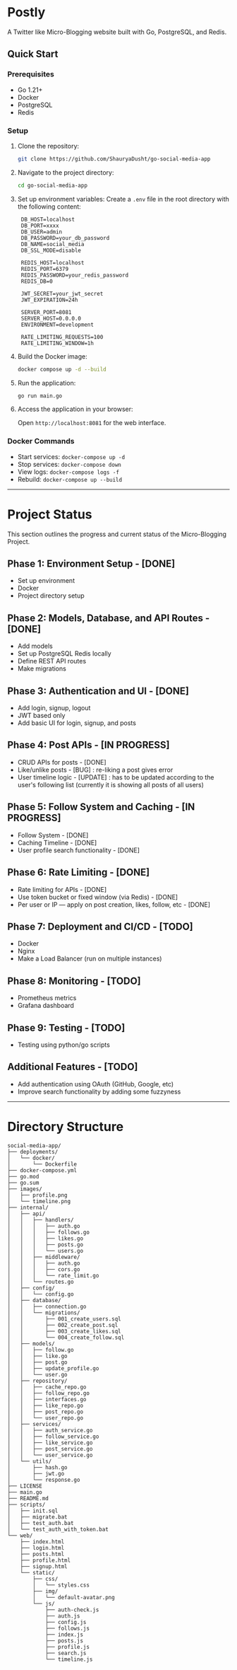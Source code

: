 # Postly

A Twitter like Micro-Blogging website built with Go, PostgreSQL, and Redis.

## Quick Start

### Prerequisites
- Go 1.21+
- Docker
- PostgreSQL
- Redis

### Setup
1. Clone the repository:
   ```bash
   git clone https://github.com/ShauryaDusht/go-social-media-app
   ```

2. Navigate to the project directory:
   ```bash
   cd go-social-media-app
   ```
3. Set up environment variables:
   Create a `.env` file in the root directory with the following content:
   ```env
    DB_HOST=localhost
    DB_PORT=xxxx
    DB_USER=admin
    DB_PASSWORD=your_db_password
    DB_NAME=social_media
    DB_SSL_MODE=disable

    REDIS_HOST=localhost
    REDIS_PORT=6379
    REDIS_PASSWORD=your_redis_password
    REDIS_DB=0

    JWT_SECRET=your_jwt_secret
    JWT_EXPIRATION=24h

    SERVER_PORT=8081
    SERVER_HOST=0.0.0.0
    ENVIRONMENT=development

    RATE_LIMITING_REQUESTS=100
    RATE_LIMITING_WINDOW=1h
    ```

4. Build the Docker image:
   ```bash
   docker compose up -d --build
   ```
5. Run the application:
   ```bash
   go run main.go
    ```
6. Access the application in your browser:

   Open `http://localhost:8081` for the web interface.

### Docker Commands
- Start services: `docker-compose up -d`
- Stop services: `docker-compose down`
- View logs: `docker-compose logs -f`
- Rebuild: `docker-compose up --build`

---

# Project Status

This section outlines the progress and current status of the Micro-Blogging Project.

## Phase 1: Environment Setup - [DONE]
- Set up environment
- Docker
- Project directory setup

## Phase 2: Models, Database, and API Routes - [DONE]
- Add models
- Set up PostgreSQL Redis locally
- Define REST API routes
- Make migrations

## Phase 3: Authentication and UI - [DONE]
- Add login, signup, logout
- JWT based only
- Add basic UI for login, signup, and posts

## Phase 4: Post APIs - [IN PROGRESS]
- CRUD APIs for posts - [DONE]
- Like/unlike posts - [BUG] : re-liking a post gives error
- User timeline logic - [UPDATE] : has to be updated according to the user's following list (currently it is showing all posts of all users)

## Phase 5: Follow System and Caching - [IN PROGRESS]
- Follow System - [DONE]
- Caching Timeline - [DONE]
- User profile search functionality - [DONE]

## Phase 6: Rate Limiting - [DONE]
- Rate limiting for APIs - [DONE]
- Use token bucket or fixed window (via Redis) - [DONE]
- Per user or IP — apply on post creation, likes, follow, etc - [DONE]

## Phase 7: Deployment and CI/CD - [TODO]
- Docker
- Nginx
- Make a Load Balancer (run on multiple instances)

## Phase 8: Monitoring - [TODO]
- Prometheus metrics
- Grafana dashboard

## Phase 9: Testing - [TODO]
- Testing using python/go scripts

## Additional Features - [TODO]
- Add authentication using OAuth (GitHub, Google, etc)
- Improve search functionality by adding some fuzzyness


---

# Directory Structure

```
social-media-app/
├── deployments/
│   └── docker/
│       └── Dockerfile
├── docker-compose.yml
├── go.mod
├── go.sum
├── images/
│   ├── profile.png
│   └── timeline.png
├── internal/
│   ├── api/
│   │   ├── handlers/
│   │   │   ├── auth.go
│   │   │   ├── follows.go
│   │   │   ├── likes.go
│   │   │   ├── posts.go
│   │   │   └── users.go
│   │   ├── middleware/
│   │   │   ├── auth.go
│   │   │   ├── cors.go
│   │   │   └── rate_limit.go
│   │   └── routes.go
│   ├── config/
│   │   └── config.go
│   ├── database/
│   │   ├── connection.go
│   │   └── migrations/
│   │       ├── 001_create_users.sql
│   │       ├── 002_create_post.sql
│   │       ├── 003_create_likes.sql
│   │       └── 004_create_follow.sql
│   ├── models/
│   │   ├── follow.go
│   │   ├── like.go
│   │   ├── post.go
│   │   ├── update_profile.go
│   │   └── user.go
│   ├── repository/
│   │   ├── cache_repo.go
│   │   ├── follow_repo.go
│   │   ├── interfaces.go
│   │   ├── like_repo.go
│   │   ├── post_repo.go
│   │   └── user_repo.go
│   ├── services/
│   │   ├── auth_service.go
│   │   ├── follow_service.go
│   │   ├── like_service.go
│   │   ├── post_service.go
│   │   └── user_service.go
│   └── utils/
│       ├── hash.go
│       ├── jwt.go
│       └── response.go
├── LICENSE
├── main.go
├── README.md
├── scripts/
│   ├── init.sql
│   ├── migrate.bat
│   ├── test_auth.bat
│   └── test_auth_with_token.bat
└── web/
    ├── index.html
    ├── login.html
    ├── posts.html
    ├── profile.html
    ├── signup.html
    └── static/
        ├── css/
        │   └── styles.css
        ├── img/
        │   └── default-avatar.png
        └── js/
            ├── auth-check.js
            ├── auth.js
            ├── config.js
            ├── follows.js
            ├── index.js
            ├── posts.js
            ├── profile.js
            ├── search.js
            └── timeline.js
```